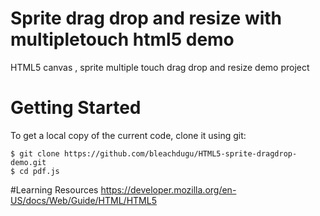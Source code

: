 # Sprite drag drop and resize with multipletouch html5 demo
HTML5 canvas , sprite  multiple touch  drag drop and resize demo project

# Getting Started
To get a local copy of the current code, clone it using git:

    $ git clone https://github.com/bleachdugu/HTML5-sprite-dragdrop-demo.git
    $ cd pdf.js

#Learning Resources
https://developer.mozilla.org/en-US/docs/Web/Guide/HTML/HTML5
